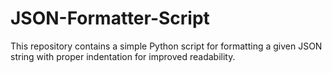 # JSON-Formatter-Script
This repository contains a simple Python script for formatting a given JSON string with proper indentation for improved readability.
